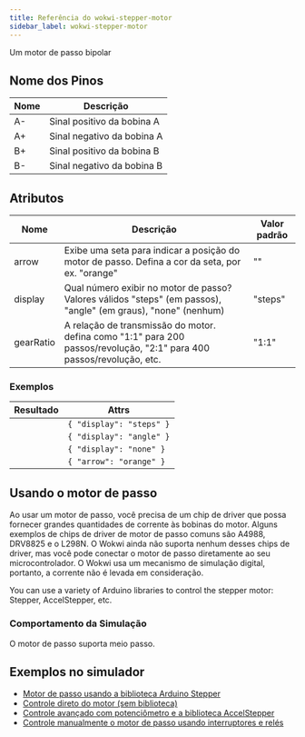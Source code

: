 ```yaml
---
title: Referência do wokwi-stepper-motor
sidebar_label: wokwi-stepper-motor
---
```


Um motor de passo bipolar

<wokwi-stepper-motor />

## Nome dos Pinos

| Nome | Descrição                  |
| ---- | -------------------------- |
| A-   | Sinal positivo da bobina A |
| A+   | Sinal negativo da bobina A |
| B+   | Sinal positivo da bobina B |
| B-   | Sinal negativo da bobina B |

## Atributos

| Nome      | Descrição                                                                                                             | Valor padrão  |
| --------- | --------------------------------------------------------------------------------------------------------------------- | ------------- |
| arrow     | Exibe uma seta para indicar a posição do motor de passo. Defina a cor da seta, por ex. "orange"                       | ""            |
| display   | Qual número exibir no motor de passo? Valores válidos "steps" (em passos), "angle" (em graus), "none" (nenhum)        | "steps"       |
| gearRatio | A relação de transmissão do motor. defina como "1:1" para 200 passos/revolução, "2:1" para 400 passos/revolução, etc. | "1:1"         |

### Exemplos

| Resultado                                                     | Attrs                    |
| ------------------------------------------------------------- | ------------------------ |
| <wokwi-stepper-motor value="20" units="Steps" angle="36" />   | `{ "display": "steps" }` |
| <wokwi-stepper-motor value="36" units="Degrees" angle="36" /> | `{ "display": "angle" }` |
| <wokwi-stepper-motor angle="36" />                            | `{ "display": "none" }`  |
| <wokwi-stepper-motor angle="36" arrow="orange" />             | `{ "arrow": "orange" }`  |

## Usando o motor de passo

Ao usar um motor de passo, você precisa de um chip de driver que possa fornecer grandes quantidades de corrente às bobinas do motor. Alguns exemplos de chips de driver de motor de passo comuns são A4988, DRV8825 e o L298N. O Wokwi ainda não suporta nenhum desses chips de driver, mas você pode conectar o motor de passo diretamente ao seu microcontrolador. O Wokwi usa um mecanismo de simulação digital, portanto, a corrente não é levada em consideração.

You can use a variety of Arduino libraries to control the stepper motor: Stepper, AccelStepper, etc.

### Comportamento da Simulação

O motor de passo suporta meio passo.

## Exemplos no simulador

- [Motor de passo usando a biblioteca Arduino Stepper](https://wokwi.com/projects/327324886912467538)
- [Controle direto do motor (sem biblioteca)](https://wokwi.com/projects/327360139702043220)
- [Controle avançado com potenciômetro e a biblioteca AccelStepper](https://wokwi.com/projects/327381547863769683)
- [Controle manualmente o motor de passo usando interruptores e relés](https://wokwi.com/projects/327424914940232274)
